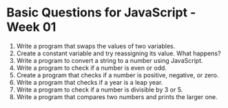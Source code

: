 
# Basic Questions for JavaScript - Week 01


1. Write a program that swaps the values of two variables. 
2. Create a constant variable and try reassigning its value. What happens?
3. Write a program to convert a string to a number using JavaScript.
4. Write a program to check if a number is even or odd.
5. Create a program that checks if a number is positive, negative, or zero.
6. Write a program that checks if a year is a leap year.
7. Write a program to check if a number is divisible by 3 or 5.
8. Write a program that compares two numbers and prints the larger one.

